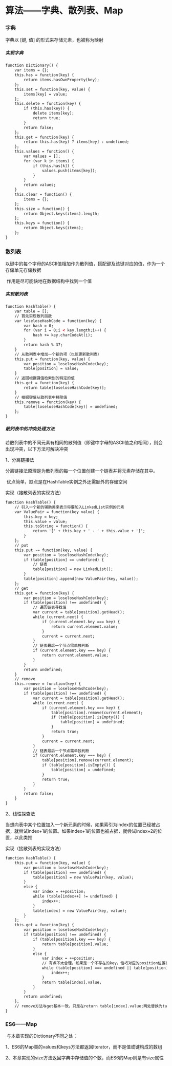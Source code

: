 # 算法——字典、散列表、Map

### 字典

字典以 [键, 值] 的形式来存储元素，也被称为映射

##### 实现字典

```HTML
function Dictionary() {
	var items = {};
	this.has = function(key) {
		return items.hasOwnProperty(key);
	};
	this.set = function(key, value) {
		items[key] = value;
	};
	this.delete = function(key) {
		if (this.has(key)) {
			delete items[key];
			return true;
		}
		return false;
	};
	this.get = function(key) {
		return this.has(key) ? items[key] : undefined;
	};
	this.values = function() {
		var values = [];
		for (var k in items) {
			if (this.has[k]) {
				values.push(items[key]);
			}
		}
		return values;
	}
	this.clear = function() {
		items = {};
	};
	this.size = function() {
		return Object.keys(items).length;
	};
	this.keys = function() {
		return Object.keys(items);
	};
}
```

### 散列表

​	以键中的每个字母的ASCII值相加作为散列值，搭配键及该键对应的值，作为一个存储单元存储数据

​	作用是尽可能快地在数据结构中找到一个值

##### 实现散列表

```HTML
function HashTable() {
	var table = [];
	// 首先实现散列函数
	var loseloseHashCode = function(key) {
		var hash = 0;
		for (var i = 0;i < key.length;i++) {
			hash += key.charCodeAt(i);
		}
		return hash % 37;
	}
	// 从散列表中增加一个新的项（也能更新散列表）
    this.put = function(key, value) {
		var position = loseloseHashCode(key);
		table[position] = value;
	}
	// 返回根据键值检索到的特定的值
	this.get = function(key) {
		return table[loseloseHashCode(key)];
	}
	// 根据键值从散列表中移除值
	this.remove = function(key) {
		table[loseloseHashCode(key)] = undefined;
	};
}
```

##### 散列表中的冲突处理方法

​	若散列表中的不同元素有相同的散列值（即键中字母的ASCII值之和相同），则会出现冲突，以下方法可解决冲突

1、分离链接法

​	分离链接法原理是为散列表的每一个位置创建一个链表并将元素存储在其中。

​	优点简单，缺点是在HashTable实例之外还需额外的存储空间

实现（接散列表的实现方法）

```HTML
function HashTable() {
	// 引入一个新的辅助类来表示将要加入LinkedList实例的元素
	var ValuePair = function(key value) {
		this.key = key;
		this.value = value;
		this.toString = function() {
			return '[' + this.key + ' - ' + this.value + ']';
		}
	};
	// put
	this.put -= function(key, value) {
		var position = loseloseHashCode(key);
		if (table[position] == undefined) {
			// 链表
			table[position] = new LinkedList();
		}
		table[position].append(new ValuePair(key, value));
	};
	// get
	this.get = function(key) {
		var position = loseloseHashCode(key);
		if (table[position] !== undefined) {
			// 遍历链表寻找值
			var current = table[position].getHead();
			while (current.next) {
				if (current.element.key === key) {
					return current.element.value;
				}
				current = current.next;
			}
			// 链表最后一个节点需单独判断
			if (current.element.key === key) {
				return current.element.value;
			}
		}
		return undefined;
	}
	// remove
	this.remove = function(key) {
		var position = loseloseHashCode(key);
		if (table[position] !== undefined) {
			var current = table[position].getHead();
			while (current.next) {
				if (current.element.key === key) {
					table[position].remove(current.element);
					if (table[position].isEmpty()) {
						table[position] = undefined;
					}
					return true;
				}
				current = current.next;
			}
			// 链表最后一个节点需单独判断
			if (current.element.key === key) {
				table[position].remove(current.element);
				if (table[position].isEmpty()) {
					table[position] = undefined;
				}
				return true;
			}
		}
		return false;
	}
}
```

2、线性探查法

​	当想向表中某个位置加入一个新元素的时候，如果索引为index的位置已经被占据，就尝试index+1的位置。如果index+1的位置也被占据，就尝试index+2的位置，以此类推

实现（接散列表的实现方法）

```HTML
function HashTable() {
	this.put = function(key, value) {
		var position = loseloseHashCode(key);
		if (table[position] === undefined) {
			table[position] = new ValuePair(key, value);
		}
		else {
			var index = ++position;
			while (table[index++] != undefined) {
				index++;
			}
			table[index] = new ValuePair(key, value);
		}
	};
	this.get = function(key) {
		var position = loseloseHashCode(key);
		if (table[position] !== undefined) {
			if (table[position].key === key) {
				return table[position].value;
			}
			else {
				var index = ++position;
				// 有点不太合理，如果是一个不存在的key，恰巧对应的position位置有值，会无限遍历下去
				while (table[position] === undefined || table[position].key !== key) {
					index++;
				}
				return table[index].value;
			}
		}
		return undefined;
	};
	// remove方法与get基本一致，只是在return table[index].value;两处替换为table[index] = undefined;
}
```

### ES6——Map

​	与本章实现的Dictionary不同之处：

​		1、ES6的Map类的values和keys方法都返回Iterator，而不是值或键构成的数组

​		2、本章实现的size方法返回字典中存储值的个数，而ES6的Map则是有size属性